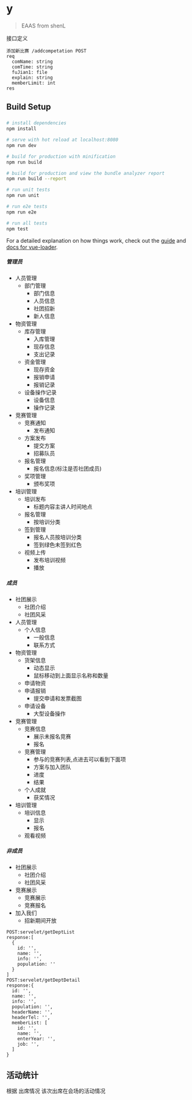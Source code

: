 # y

> EAAS from shenL

接口定义
```
添加新比赛 /addcompetation POST
req
  comName: string
  comTime: string
  fuJian1: file
  explain: string
  memberLimit: int
res
```

## Build Setup

###

####

``` bash
# install dependencies
npm install

# serve with hot reload at localhost:8080
npm run dev

# build for production with minification
npm run build

# build for production and view the bundle analyzer report
npm run build --report

# run unit tests
npm run unit

# run e2e tests
npm run e2e

# run all tests
npm test
```

For a detailed explanation on how things work, check out the [guide](http://vuejs-templates.github.io/webpack/) and [docs for vue-loader](http://vuejs.github.io/vue-loader).

##### 管理员

- 人员管理
  - 部门管理
    - 部门信息
    - 人员信息
    - 社团招新
    - 新人信息
- 物资管理
  - 库存管理
    - 入库管理
    - 现存信息
    - 支出记录
  - 资金管理
    - 现存资金
    - 报销申请
    - 报销记录
  - 设备操作记录
    - 设备信息
    - 操作记录
- 竞赛管理
  - 竞赛通知
    - 发布通知
  - 方案发布
    - 提交方案
    - 招募队员
  - 报名管理
    - 报名信息(标注是否社团成员)
  - 奖项管理
    - 颁布奖项
- 培训管理
  - 培训发布
    - 标题内容主讲人时间地点
  - 报名管理
    - 按培训分类
  - 签到管理
    - 报名人员按培训分类
    - 签到绿色未签到红色
  - 视频上传
    - 发布培训视频
    - 播放

##### 成员

- 社团展示
  - 社团介绍
  - 社团风采
- 人员管理
  - 个人信息
    - 一般信息
    - 联系方式
- 物资管理
  - 货架信息
    - 动态显示
    - 鼠标移动到上面显示名称和数量
  - 申请物资
  - 申请报销
    - 提交申请和发票截图
  - 申请设备
    - 大型设备操作
- 竞赛管理
  - 竞赛信息
    - 展示未报名竞赛
    - 报名
  - 竞赛管理
    - 参与的竞赛列表,点进去可以看到下面项
    - 方案与加入团队
    - 进度
    - 结果
  - 个人成就
      - 获奖情况
- 培训管理
  - 培训信息
    - 显示
    - 报名
  - 观看视频

##### 非成员

- 社团展示
  - 社团介绍
  - 社团风采
- 竞赛展示
  - 竞赛展示
  - 竞赛报名
- 加入我们
  - 招新期间开放


```
POST:servelet/getDeptList
response:[
  {
    id: '',
    name: '',
    info: '',
    population: ''
  }
]
POST:servelet/getDeptDetail
response:{
  id: '',
  name: '',
  info: '',
  population: '',
  headerName: '',
  headerTel: '',
  memberList: [
    id: '',
    name: '',
    enterYear: '',
    job: '',
  ]
}
```

## 活动统计

根据 出席情况 该次出席在会场的活动情况  